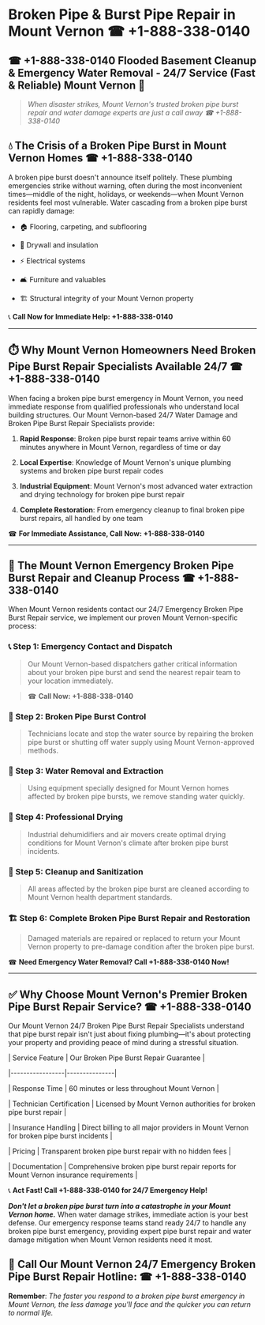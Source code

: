 # Broken Pipe & Burst Pipe Repair in Mount Vernon ☎ +1-888-338-0140  
## ☎ +1-888-338-0140 Flooded Basement Cleanup & Emergency Water Removal - 24/7 Service (Fast & Reliable) Mount Vernon 🚨  

> *When disaster strikes, Mount Vernon's trusted broken pipe burst repair and water damage experts are just a call away ☎ +1-888-338-0140*  

## 💧 The Crisis of a Broken Pipe Burst in Mount Vernon Homes ☎ +1-888-338-0140  

A broken pipe burst doesn't announce itself politely. These plumbing emergencies strike without warning, often during the most inconvenient times—middle of the night, holidays, or weekends—when Mount Vernon residents feel most vulnerable. Water cascading from a broken pipe burst can rapidly damage:  

* 🏠 Flooring, carpeting, and subflooring  
* 🧱 Drywall and insulation  
* ⚡ Electrical systems  
* 🛋️ Furniture and valuables  
* 🏗️ Structural integrity of your Mount Vernon property  

📞 **Call Now for Immediate Help: +1-888-338-0140**  

---  

## ⏱️ Why Mount Vernon Homeowners Need Broken Pipe Burst Repair Specialists Available 24/7 ☎ +1-888-338-0140  

When facing a broken pipe burst emergency in Mount Vernon, you need immediate response from qualified professionals who understand local building structures. Our Mount Vernon-based 24/7 Water Damage and Broken Pipe Burst Repair Specialists provide:  

1. **Rapid Response**: Broken pipe burst repair teams arrive within 60 minutes anywhere in Mount Vernon, regardless of time or day  
2. **Local Expertise**: Knowledge of Mount Vernon's unique plumbing systems and broken pipe burst repair codes  
3. **Industrial Equipment**: Mount Vernon's most advanced water extraction and drying technology for broken pipe burst repair  
4. **Complete Restoration**: From emergency cleanup to final broken pipe burst repairs, all handled by one team  

☎ **For Immediate Assistance, Call Now: +1-888-338-0140**  

---  

## 🔧 The Mount Vernon Emergency Broken Pipe Burst Repair and Cleanup Process ☎ +1-888-338-0140  

When Mount Vernon residents contact our 24/7 Emergency Broken Pipe Burst Repair service, we implement our proven Mount Vernon-specific process:  

### 📞 Step 1: Emergency Contact and Dispatch  
> Our Mount Vernon-based dispatchers gather critical information about your broken pipe burst and send the nearest repair team to your location immediately.  
> ☎ **Call Now: +1-888-338-0140**  

### 🚿 Step 2: Broken Pipe Burst Control  
> Technicians locate and stop the water source by repairing the broken pipe burst or shutting off water supply using Mount Vernon-approved methods.  

### 🌊 Step 3: Water Removal and Extraction  
> Using equipment specially designed for Mount Vernon homes affected by broken pipe bursts, we remove standing water quickly.  

### 💨 Step 4: Professional Drying  
> Industrial dehumidifiers and air movers create optimal drying conditions for Mount Vernon's climate after broken pipe burst incidents.  

### 🧼 Step 5: Cleanup and Sanitization  
> All areas affected by the broken pipe burst are cleaned according to Mount Vernon health department standards.  

### 🏗️ Step 6: Complete Broken Pipe Burst Repair and Restoration  
> Damaged materials are repaired or replaced to return your Mount Vernon property to pre-damage condition after the broken pipe burst.  

☎ **Need Emergency Water Removal? Call +1-888-338-0140 Now!**  

---  

## ✅ Why Choose Mount Vernon's Premier Broken Pipe Burst Repair Service? ☎ +1-888-338-0140  

Our Mount Vernon 24/7 Broken Pipe Burst Repair Specialists understand that pipe burst repair isn't just about fixing plumbing—it's about protecting your property and providing peace of mind during a stressful situation.  

| Service Feature | Our Broken Pipe Burst Repair Guarantee |  
|-----------------|---------------|  
| Response Time | 60 minutes or less throughout Mount Vernon |  
| Technician Certification | Licensed by Mount Vernon authorities for broken pipe burst repair |  
| Insurance Handling | Direct billing to all major providers in Mount Vernon for broken pipe burst incidents |  
| Pricing | Transparent broken pipe burst repair with no hidden fees |  
| Documentation | Comprehensive broken pipe burst repair reports for Mount Vernon insurance requirements |  

📞 **Act Fast! Call +1-888-338-0140 for 24/7 Emergency Help!**  

***Don't let a broken pipe burst turn into a catastrophe in your Mount Vernon home.*** When water damage strikes, immediate action is your best defense. Our emergency response teams stand ready 24/7 to handle any broken pipe burst emergency, providing expert pipe burst repair and water damage mitigation when Mount Vernon residents need it most.  

## 📱 Call Our Mount Vernon 24/7 Emergency Broken Pipe Burst Repair Hotline: ☎ +1-888-338-0140  

**Remember**: *The faster you respond to a broken pipe burst emergency in Mount Vernon, the less damage you'll face and the quicker you can return to normal life.*